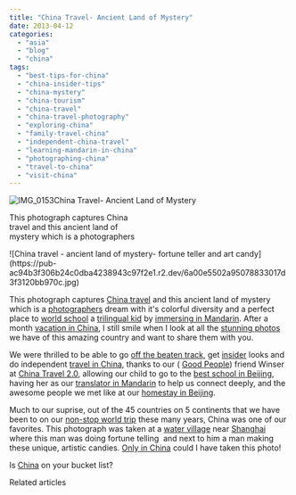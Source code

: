 ```yaml
---
title: "China Travel- Ancient Land of Mystery"
date: 2013-04-12
categories: 
  - "asia"
  - "blog"
  - "china"
tags: 
  - "best-tips-for-china"
  - "china-insider-tips"
  - "china-mystery"
  - "china-tourism"
  - "china-travel"
  - "china-travel-photography"
  - "exploring-china"
  - "family-travel-china"
  - "independent-china-travel"
  - "learning-mandarin-in-china"
  - "photographing-china"
  - "travel-to-china"
  - "visit-china"
---
```


![IMG_0153](https://pub-ac94b3f306b24c0dba4238943c97f2e1.r2.dev/6a00e5502a95078833017ee6a5c445970d.jpg)China Travel- 
Ancient Land of Mystery  
  
This photograph captures China  
travel and this ancient land of  
mystery which is a photographers

<!--more--> ![China travel - ancient land of mystery- fortune teller and art candy](https://pub-ac94b3f306b24c0dba4238943c97f2e1.r2.dev/6a00e5502a95078833017d3f3120bb970c.jpg)  
  
This photograph captures [China travel](https://pub-ac94b3f306b24c0dba4238943c97f2e1.r2.dev/2012/11/china-travel-in-the-autumn.html "travel to China") and this ancient land of mystery which is a [photographers](https://pub-ac94b3f306b24c0dba4238943c97f2e1.r2.dev/2008/07/new-cameras.html "travel photographers ") dream with it's colorful diversity and a perfect place to [world school](https://pub-ac94b3f306b24c0dba4238943c97f2e1.r2.dev/2013/01/world-school-education-at-its-best-.html/ "unschool, homeschool and world school") a [trilingual kid](https://pub-ac94b3f306b24c0dba4238943c97f2e1.r2.dev/2013/04/growing-up-bilingual-or-trilingual.html "bilingual or trilingual kid") by [immersing in Mandarin](https://pub-ac94b3f306b24c0dba4238943c97f2e1.r2.dev/2012/11/mandarin-immersion-in-china.html "immersing in Mandarin in Beijing, China"). After a  month [vacation in China](https://pub-ac94b3f306b24c0dba4238943c97f2e1.r2.dev/2012/12/china-family-vacation-beauty-love-joy-.html "vacation in China"), I still smile when I look at all the [stunning photos](https://pub-ac94b3f306b24c0dba4238943c97f2e1.r2.dev/2012/12/the-ultimate-travel-photo.html "stunning photo") we have of this amazing country and want to share them with you.  
  
We were thrilled to be able to go [off the beaten track](https://pub-ac94b3f306b24c0dba4238943c97f2e1.r2.dev/2013/04/traditional-chinese-medicine-travel-in-china.html "TCM travel in China"), get [insider](https://pub-ac94b3f306b24c0dba4238943c97f2e1.r2.dev/2012/12/making-friends-in-china-.html "insider tips for China") looks and do independent [travel in China](https://pub-ac94b3f306b24c0dba4238943c97f2e1.r2.dev/2012/12/china-travel-peking-opera.html "travel in China"), thanks to our ( [Good People](https://pub-ac94b3f306b24c0dba4238943c97f2e1.r2.dev/2013/03/good-people-helping-good-people-%E8%B4%B5%E4%BA%BA%E7%9B%B8%E5%8A%A9.html "good people china")) friend Winser at [China Travel 2.0](http://www.chinatravel20.com/ "China travel 2.0"), allowing our child to go to the [best school in Beijing](https://pub-ac94b3f306b24c0dba4238943c97f2e1.r2.dev/2013/01/learning-mandarin-in-beijing-china-best-school.html "Chinese language school in Beijing best "),  having her as our [translator in Mandarin](https://pub-ac94b3f306b24c0dba4238943c97f2e1.r2.dev/2013/03/mandarin-ted-talk-american-kids-inspiring-chinese-speech-.html "American kid translator in Mandarin") to help us connect deeply, and the awesome people we met like at our [homestay in Beijing](https://pub-ac94b3f306b24c0dba4238943c97f2e1.r2.dev/2013/01/best-homestay-living-with-a-family-in-china.html "homestay in Beijing").  
  
Much to our suprise, out of the 45 countries on 5 continents that we have been to on our [non-stop world trip](https://pub-ac94b3f306b24c0dba4238943c97f2e1.r2.dev/2012/01/amazing-family-world-tour.html "non-stop world tour family RTW") these many years, China was one of our favorites. This photograph was taken at a [water village](https://pub-ac94b3f306b24c0dba4238943c97f2e1.r2.dev/2012/12/visiting-a-beautiful-water-village-china-zhujiajio.html "water village") near [Shanghai](https://pub-ac94b3f306b24c0dba4238943c97f2e1.r2.dev/2012/12/shanghai-skyline-worlds-best-.html "shanghai china skyline") where this man was doing fortune telling  and next to him a man making these unique, artistic candies. [Only in China](https://pub-ac94b3f306b24c0dba4238943c97f2e1.r2.dev/2013/03/cooking-in-china.html "only in china photo") could I have taken this photo!  
  
Is [China](https://pub-ac94b3f306b24c0dba4238943c97f2e1.r2.dev/2012/11/babies-in-beijing-china-travel-joy.html "China travel- babies in Beijing") on your bucket list?  
  
  

Related articles

